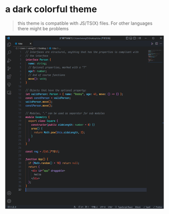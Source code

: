 # a dark colorful theme

> this theme is compatible with JS/TS(X) files. For other languages there might be problems

![demo](imgs/demo.png)
